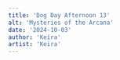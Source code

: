 ```yaml
---
title: 'Dog Day Afternoon 13'
alt: 'Mysteries of the Arcana'
date: '2024-10-03'
author: 'Keira'
artist: 'Keira'
---
```

